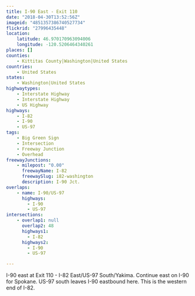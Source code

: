 ```yaml
---
title: I-90 East - Exit 110
date: "2018-04-30T13:52:56Z"
imageid: "4851357386740527734"
flickrid: "27996435448"
location:
    latitude: 46.970170963094006
    longitude: -120.5206464340261
places: []
counties:
    - Kittitas County|Washington|United States
countries:
    - United States
states:
    - Washington|United States
highwaytypes:
    - Interstate Highway
    - Interstate Highway
    - US Highway
highways:
    - I-82
    - I-90
    - US-97
tags:
    - Big Green Sign
    - Intersection
    - Freeway Junction
    - Overhead
freewayJunctions:
    - milepost: "0.00"
      freewayName: I-82
      freewaySlug: i82-washington
      description: I-90 Jct.
overlaps:
    - name: I-90/US-97
      highways:
        - I-90
        - US-97
intersections:
    - overlap1: null
      overlap2: 48
      highways1:
        - I-82
      highways2:
        - I-90
        - US-97

---
```

I-90 east at Exit 110 - I-82 East/US-97 South/Yakima.  Continue east on I-90 for Spokane.  US-97 south leaves I-90 eastbound here.  This is the western end of I-82.